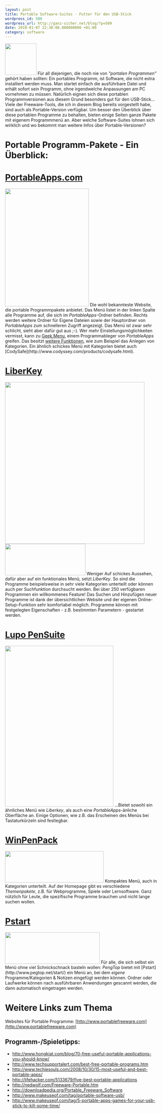 ```yaml
---
layout: post
title: Portable Software-Suites - Futter für den USB-Stick
wordpress_id: 509
wordpress_url: http://ganz-sicher.net/blog/?p=509
date: 2010-01-07 22:30:08.000000000 +01:00
category: software
---
```

<img class="lefticon" title="portable apps" src="{{site.baseurl}}/wp-content/uploads/portable-apps.png" alt="" width="103" height="103" />
Für all diejenigen, die noch nie von <em>"portalen Programmen" </em>gehört haben sollten: Ein portables Programm, ist Software, die nicht extra installiert werden muss. Man startet einfach die ausführbare Datei und erhält sofort sein Programm, ohne irgendwelche Anpassungen am PC vornehmen zu müssen. Natürlich eignen sich diese portablen Programmversionen aus diesem Grund besonders gut für den USB-Stick...
Viele der Freeware-Tools, die ich in diesem Blog bereits vorgestellt habe, sind auch als Portable-Version verfügbar. Um besser den Überblick über diese portablen Programme zu behalten, bieten einige Seiten ganze Pakete mit eigenem Programmmenü an. Aber welche Software-Suites lohnen sich wirklich und wo bekommt man weitere Infos über Portable-Versionen?
<!--more-->


Portable Programm-Pakete - Ein Überblick:
=========================================

[PortableApps.com](http://portableapps.com/suite)
=================================================
<img class="borderimg" title="portable-apps-suite" src="{{site.baseurl}}/wp-content/uploads/portable-apps-suite.jpg" alt="" width="275" height="386" />
Die wohl bekannteste Website, die portable Programmpakete anbietet. Das Menü listet in der linken Spalte alle Programme auf, die sich im <em>PortableApps</em>-Ordner befinden. Rechts werden weitere Ordner für Eigene Dateien sowie der Hauptordner von <em>PortableApps</em> zum schnelleren Zugriff angezeigt. Das Menü ist zwar sehr schlicht, sieht aber dafür gut aus ;-). Wer mehr Einstellungsmöglichkeiten vermisst, kann zu <a href="http://geek-menu.sourceforge.net/" target="_blank">Geek.Menu</a>, einem Programmableger von <em>PortableApps</em> greifen. Das besitzt <a href="http://geek-menu.sourceforge.net/featureList.html" target="_blank">weitere Funktionen</a>, wie zum Beispiel das Anlegen von Kategorien.
Ein ähnlich schickes Menü mit Kategorien bietet auch [CodySafe](http://www.codyssey.com/products/codysafe.html).

[LiberKey](http://www.liberkey.com/en/)
==================================================
<img class="borderimg" title="liberkey screens" src="{{site.baseurl}}/wp-content/uploads/liberkey-screens.jpg" alt="" width="458" height="530" />
<img class="borderimg" title="liberKey" src="{{site.baseurl}}/wp-content/uploads/liberKey.png" alt="" width="264" height="103" />
Weniger Auf schickes Aussehen, dafür aber auf ein funktionales Menü, setzt <em>LiberKey</em>. So sind die Programme beispielsweise in sehr viele Kategorien unterteilt oder können auch per Suchfunktion durchsucht werden. Bei über 250 verfügbaren Programmen ein willkommenes Feature! Das Suchen und Hinzufügen neuer Programme ist dank der übersichtlichen Website und der eigenen Online-Setup-Funktion sehr komfortabel möglich. Programme können mit festgelegten Eigenschaften - z.B. bestimmten Parametern - gestartet werden.

[Lupo PenSuite](http://www.lupopensuite.com/)
==============================================
<img class="borderimg" title="lupo pensuite" src="{{site.baseurl}}/wp-content/uploads/lupo-pensuite1.png" alt="" width="356" height="527" />
...Bietet sowohl ein ähnliches Menü wie <em>Liberkey</em>, als auch eine <em>PortableApps</em>-änliche Oberfläche an. Einige Optionen, wie z.B. das Erscheinen des Menüs bei Tastaturkürzeln sind festlegbar.

[WinPenPack](http://www.winpenpack.com/)
========================================
<img class="borderimg" title="winpenpack" src="{{site.baseurl}}/wp-content/uploads/winpenpack.png" alt="" width="324" height="103" />
Kompaktes Menü, auch in Kategorien unterteilt. Auf der Homepage gibt es verschiedene <em>Themenpakete</em>, z.B. für Webprogramme, Spiele oder Lernsoftware. Ganz nützlich für Leute, die spezifische Programme brauchen und nicht lange suchen wollen.

[Pstart](http://www.pegtop.net/start/)
==========================================
<img class="borderimg" title="pengtop pstart" src="{{site.baseurl}}/wp-content/uploads/pengtop.png" alt="" width="311" height="103" />
Für alle, die sich selbst ein Menü ohne viel Schnickschnack basteln wollen: <em>PengTop</em> bietet mit [Pstart](http://www.pegtop.net/start/) ein Menü an, bei dem <em>eigene</em> Programme/Kategorien &amp; Notizen eingefügt werden können. Ordner oder Laufwerke können nach ausführbaren Anwendungen gescannt werden, die dann automatisch eingetragen werden.

Weitere Links zum Thema
========================
Websites für Portable Programme: [http://www.portablefreeware.com](http://www.portablefreeware.com)

Programm-/Spieletipps:
----------------------
<ul>
	<li><a href="http://www.hongkiat.com/blog/70-free-useful-portable-applications-you-should-know/" target="_blank">http://www.hongkiat.com/blog/70-free-useful-portable-applications-you-should-know/</a></li>
	<li><a href="http://www.techsupportalert.com/best-free-portable-programs.htm" target="_blank">http://www.techsupportalert.com/best-free-portable-programs.htm</a></li>
	<li><a href="http://www.techiesouls.com/2008/10/30/15-most-useful-and-best-portable-apps/" target="_blank">http://www.techiesouls.com/2008/10/30/15-most-useful-and-best-portable-apps/</a></li>
	<li><a href="http://lifehacker.com/5133679/five-best-portable-applications" target="_blank">http://lifehacker.com/5133679/five-best-portable-applications</a></li>
	<li><a href="http://nedwolf.com/Freeware-Portable.htm" target="_blank">http://nedwolf.com/Freeware-Portable.htm</a></li>
	<li><a href="http://downloadpedia.org/Portable_Freeware_Software" target="_blank">http://downloadpedia.org/Portable_Freeware_Software</a></li>
	<li><a href="http://www.makeuseof.com/tag/portable-software-usb/" target="_blank">http://www.makeuseof.com/tag/portable-software-usb/</a></li>
	<li><a href="http://www.makeuseof.com/tag/5-portable-apps-games-for-your-usb-stick-to-kill-some-time/" target="_blank">http://www.makeuseof.com/tag/5-portable-apps-games-for-your-usb-stick-to-kill-some-time/</a></li>
</ul>

